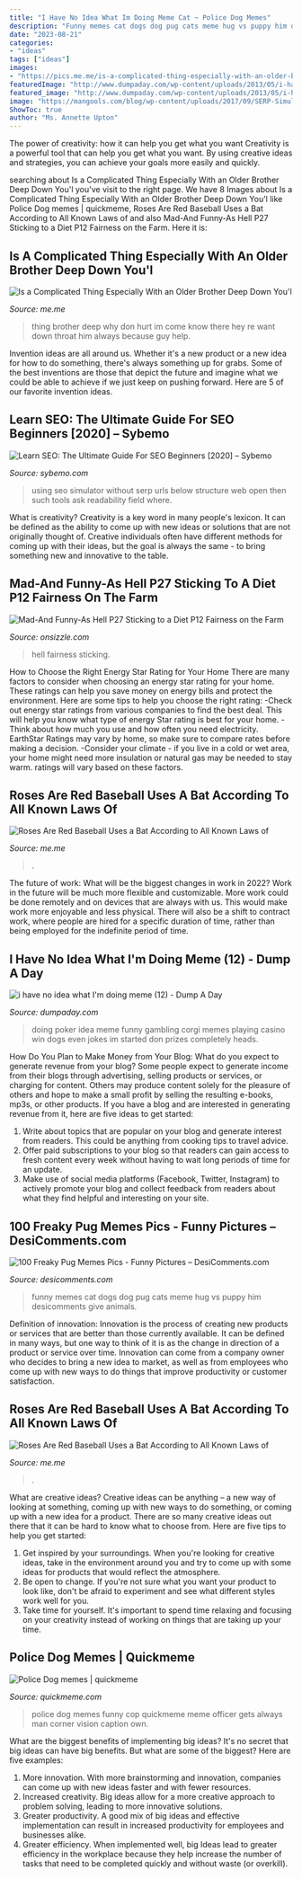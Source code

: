 ```yaml
---
title: "I Have No Idea What Im Doing Meme Cat ~ Police Dog Memes"
description: "Funny memes cat dogs dog pug cats meme hug vs puppy him desicomments give animals"
date: "2023-08-21"
categories:
- "ideas"
tags: ["ideas"]
images:
- "https://pics.me.me/is-a-complicated-thing-especially-with-an-older-brother-deep-67212234.png"
featuredImage: "http://www.dumpaday.com/wp-content/uploads/2013/05/i-have-no-idea-what-Im-doing-meme-12.jpg"
featured_image: "http://www.dumpaday.com/wp-content/uploads/2013/05/i-have-no-idea-what-Im-doing-meme-12.jpg"
image: "https://mangools.com/blog/wp-content/uploads/2017/09/SERP-Simulator-Free-Snippet-Preview-Tool-Mangools.png"
ShowToc: true
author: "Ms. Annette Upton"
---
```



The power of creativity: how it can help you get what you want
Creativity is a powerful tool that can help you get what you want. By using creative ideas and strategies, you can achieve your goals more easily and quickly.

	

		
searching about Is a Complicated Thing Especially With an Older Brother Deep Down You&#039;l you've visit to the right page. We have 8 Images about Is a Complicated Thing Especially With an Older Brother Deep Down You&#039;l like Police Dog memes | quickmeme, Roses Are Red Baseball Uses a Bat According to All Known Laws of and also Mad-And Funny-As Hell P27 Sticking to a Diet P12 Fairness on the Farm. Here it is:
		
    
## Is A Complicated Thing Especially With An Older Brother Deep Down You&#039;l

<img loading=lazy src="https://pics.me.me/is-a-complicated-thing-especially-with-an-older-brother-deep-67212234.png" onerror="this.onerror=null;this.src='https://tse3.mm.bing.net/th?id=OIP.1ICI6pfZzzelAohbzK7dXQHakW&amp;pid=15.1';" alt="Is a Complicated Thing Especially With an Older Brother Deep Down You&#039;l">

_Source: me.me_

>thing brother deep why don hurt im come know there hey re want down throat him always because guy help. 

	

Invention ideas are all around us. Whether it's a new product or a new idea for how to do something, there's always something up for grabs. Some of the best inventions are those that depict the future and imagine what we could be able to achieve if we just keep on pushing forward. Here are 5 of our favorite invention ideas.

    
## Learn SEO: The Ultimate Guide For SEO Beginners [2020] – Sybemo

<img loading=lazy src="https://mangools.com/blog/wp-content/uploads/2017/09/SERP-Simulator-Free-Snippet-Preview-Tool-Mangools.png" onerror="this.onerror=null;this.src='https://tse2.mm.bing.net/th?id=OIP._-f9WzTRfqNeXeZL0HtnVQHaDq&amp;pid=15.1';" alt="Learn SEO: The Ultimate Guide For SEO Beginners [2020] – Sybemo">

_Source: sybemo.com_

>using seo simulator without serp urls below structure web open then such tools ask readability field where. 

	

What is creativity?
Creativity is a key word in many people's lexicon. It can be defined as the ability to come up with new ideas or solutions that are not originally thought of. Creative individuals often have different methods for coming up with their ideas, but the goal is always the same - to bring something new and innovative to the table.

    
## Mad-And Funny-As Hell P27 Sticking To A Diet P12 Fairness On The Farm

<img loading=lazy src="https://pics.me.me/mad-and-funny-as-hell-p-27-sticking-to-a-diet-p-12-fairness-36264739.png" onerror="this.onerror=null;this.src='https://tse2.mm.bing.net/th?id=OIP.X9XDqWr9VHssgkoU6HKiYgHahl&amp;pid=15.1';" alt="Mad-And Funny-As Hell P27 Sticking to a Diet P12 Fairness on the Farm">

_Source: onsizzle.com_

>hell fairness sticking. 

	

How to Choose the Right Energy Star Rating for Your Home
There are many factors to consider when choosing an energy star rating for your home. These ratings can help you save money on energy bills and protect the environment. Here are some tips to help you choose the right rating:
-Check out energy star ratings from various companies to find the best deal. This will help you know what type of energy Star rating is best for your home.
-Think about how much you use and how often you need electricity. EarthStar Ratings may vary by home, so make sure to compare rates before making a decision.
-Consider your climate - if you live in a cold or wet area, your home might need more insulation or natural gas may be needed to stay warm. ratings will vary based on these factors.

    
## Roses Are Red Baseball Uses A Bat According To All Known Laws Of

<img loading=lazy src="https://pics.me.me/thumb_roses-are-red-baseball-uses-a-bat-according-to-all-63455963.png" onerror="this.onerror=null;this.src='https://tse3.mm.bing.net/th?id=OIP.3I6LkJVJfM7f2mk8r3QeGQAAAA&amp;pid=15.1';" alt="Roses Are Red Baseball Uses a Bat According to All Known Laws of">

_Source: me.me_

>. 

	

The future of work: What will be the biggest changes in work in 2022?
Work in the future will be much more flexible and customizable. More work could be done remotely and on devices that are always with us. This would make work more enjoyable and less physical. There will also be a shift to contract work, where people are hired for a specific duration of time, rather than being employed for the indefinite period of time.

    
## I Have No Idea What I&#039;m Doing Meme (12) - Dump A Day

<img loading=lazy src="http://www.dumpaday.com/wp-content/uploads/2013/05/i-have-no-idea-what-Im-doing-meme-12.jpg" onerror="this.onerror=null;this.src='https://tse3.mm.bing.net/th?id=OIP.QJhjS6IsXuIZGuQEj8yN5QHaHW&amp;pid=15.1';" alt="i have no idea what I&#039;m doing meme (12) - Dump A Day">

_Source: dumpaday.com_

>doing poker idea meme funny gambling corgi memes playing casino win dogs even jokes im started don prizes completely heads. 

	

How Do You Plan to Make Money from Your Blog: What do you expect to generate revenue from your blog?
Some people expect to generate income from their blogs through advertising, selling products or services, or charging for content. Others may produce content solely for the pleasure of others and hope to make a small profit by selling the resulting e-books, mp3s, or other products. If you have a blog and are interested in generating revenue from it, here are five ideas to get started: 
1. Write about topics that are popular on your blog and generate interest from readers. This could be anything from cooking tips to travel advice.
2. Offer paid subscriptions to your blog so that readers can gain access to fresh content every week without having to wait long periods of time for an update.
3. Make use of social media platforms (Facebook, Twitter, Instagram) to actively promote your blog and collect feedback from readers about what they find helpful and interesting on your site.

    
## 100 Freaky Pug Memes Pics - Funny Pictures – DesiComments.com

<img loading=lazy src="https://www.desicomments.com/funny/wp-content/uploads/2017/06/I-Will-Hug-Him.jpg" onerror="this.onerror=null;this.src='https://tse2.mm.bing.net/th?id=OIP.08rLAkoyovYohaZTkC1WLgHaGM&amp;pid=15.1';" alt="100 Freaky Pug Memes Pics - Funny Pictures – DesiComments.com">

_Source: desicomments.com_

>funny memes cat dogs dog pug cats meme hug vs puppy him desicomments give animals. 

	

Definition of innovation:
Innovation is the process of creating new products or services that are better than those currently available. It can be defined in many ways, but one way to think of it is as the change in direction of a product or service over time. Innovation can come from a company owner who decides to bring a new idea to market, as well as from employees who come up with new ways to do things that improve productivity or customer satisfaction.

    
## Roses Are Red Baseball Uses A Bat According To All Known Laws Of

<img loading=lazy src="https://pics.me.me/thumb_roses-are-red-baseball-uses-a-bat-according-to-all-63456518.png" onerror="this.onerror=null;this.src='https://tse2.mm.bing.net/th?id=OIP.LvokjBqbfCYlerI-d8xtbwAAAA&amp;pid=15.1';" alt="Roses Are Red Baseball Uses a Bat According to All Known Laws of">

_Source: me.me_

>. 

	

What are creative ideas?
Creative ideas can be anything – a new way of looking at something, coming up with new ways to do something, or coming up with a new idea for a product. There are so many creative ideas out there that it can be hard to know what to choose from. Here are five tips to help you get started: 
1) Get inspired by your surroundings. When you're looking for creative ideas, take in the environment around you and try to come up with some ideas for products that would reflect the atmosphere. 
2) Be open to change. If you're not sure what you want your product to look like, don't be afraid to experiment and see what different styles work well for you. 
3) Take time for yourself. It's important to spend time relaxing and focusing on your creativity instead of working on things that are taking up your time.

    
## Police Dog Memes | Quickmeme

<img loading=lazy src="http://www.quickmeme.com/img/eb/eb507f8566f63d1a712d5db061e160eb9456813043f86869bf1b88e1b0cacc5c.jpg" onerror="this.onerror=null;this.src='https://tse4.mm.bing.net/th?id=OIP.cPve6VmJFhc41h06tQxdwAHaGq&amp;pid=15.1';" alt="Police Dog memes | quickmeme">

_Source: quickmeme.com_

>police dog memes funny cop quickmeme meme officer gets always man corner vision caption own. 

	

What are the biggest benefits of implementing big ideas?
It's no secret that big ideas can have big benefits. But what are some of the biggest? Here are five examples: 
1. More innovation. With more brainstorming and innovation, companies can come up with new ideas faster and with fewer resources. 
2. Increased creativity. Big ideas allow for a more creative approach to problem solving, leading to more innovative solutions. 
3. Greater productivity. A good mix of big ideas and effective implementation can result in increased productivity for employees and businesses alike. 
4. Greater efficiency. When implemented well, big Ideas lead to greater efficiency in the workplace because they help increase the number of tasks that need to be completed quickly and without waste (or overkill).

